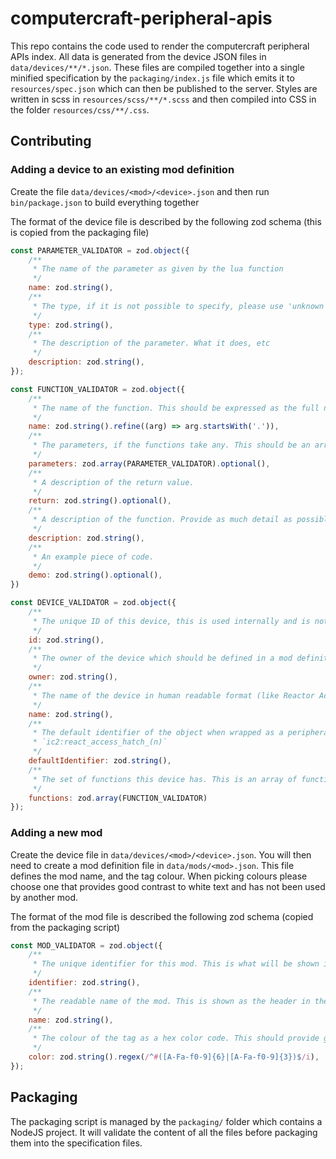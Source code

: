 # computercraft-peripheral-apis

This repo contains the code used to render the computercraft peripheral APIs index. All data is generated from the device JSON files in `data/devices/**/*.json`. These files are compiled together into a single minified specification by the `packaging/index.js` file which emits it to `resources/spec.json` which can then be published to the server. Styles are written in scss in `resources/scss/**/*.scss` and then compiled into CSS in the folder `resources/css/**/.css`.

## Contributing

### Adding a device to an existing mod definition

Create the file `data/devices/<mod>/<device>.json` and then run `bin/package.json` to build everything together

The format of the device file is described by the following zod schema (this is copied from the packaging file)

```javascript
const PARAMETER_VALIDATOR = zod.object({
    /**
     * The name of the parameter as given by the lua function
     */
    name: zod.string(),
    /**
     * The type, if it is not possible to specify, please use 'unknown' or 'any'.
     */
    type: zod.string(),
    /**
     * The description of the parameter. What it does, etc
     */
    description: zod.string(),
});

const FUNCTION_VALIDATOR = zod.object({
    /**
     * The name of the function. This should be expressed as the full name including parameters such as '.doSomething(x)' All functions should start with a dot
     */
    name: zod.string().refine((arg) => arg.startsWith('.')),
    /**
     * The parameters, if the functions take any. This should be an array of objects, as described in the PARAMETER_VALIDATOR object
     */
    parameters: zod.array(PARAMETER_VALIDATOR).optional(),
    /**
     * A description of the return value. 
     */
    return: zod.string().optional(),
    /**
     * A description of the function. Provide as much detail as possible about what it does, any side effects it has etc
     */
    description: zod.string(),
    /**
     * An example piece of code.
     */
    demo: zod.string().optional(),
})

const DEVICE_VALIDATOR = zod.object({
    /**
     * The unique ID of this device, this is used internally and is not displayed
     */
    id: zod.string(),
    /**
     * The owner of the device which should be defined in a mod definition file
     */
    owner: zod.string(),
    /**
     * The name of the device in human readable format (like Reactor Access Hatch)
     */
    name: zod.string(),
    /**
     * The default identifier of the object when wrapped as a peripheral over modem for example. To represent a number, you can use (n) in the format
     * `ic2:react_access_hatch_(n)`
     */
    defaultIdentifier: zod.string(),
    /**
     * The set of functions this device has. This is an array of functions as described in FUNCTION_VALIDATOR
     */
    functions: zod.array(FUNCTION_VALIDATOR)
});
```

### Adding a new mod

Create the device file in `data/devices/<mod>/<device>.json`. You will then need to create a mod definition file in `data/mods/<mod>.json`. This file defines the mod name, and the tag colour. When picking colours please choose one that provides good contrast to white text and has not been used by another mod. 

The format of the mod file is described the following zod schema (copied from the packaging script)

```javascript
const MOD_VALIDATOR = zod.object({
    /**
     * The unique identifier for this mod. This is what will be shown in the tag so should be kept short like 'IC2' or 'AE2'
     */
    identifier: zod.string(),
    /**
     * The readable name of the mod. This is shown as the header in the sidebar so should be readable like 'IndustrialCraft2' or 'Applied Energistics'
     */
    name: zod.string(),
    /**
     * The colour of the tag as a hex color code. This should provide good contrast for white text and be unique across all mods.
     */
    color: zod.string().regex(/^#([A-Fa-f0-9]{6}|[A-Fa-f0-9]{3})$/i),
});
```

## Packaging

The packaging script is managed by the `packaging/` folder which contains a NodeJS project. It will validate the content of all the files before packaging them into the specification files. 